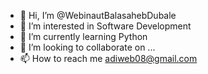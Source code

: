 - 👋 Hi, I’m @WebinautBalasahebDubale
- 👀 I’m interested in Software Development
- 🌱 I’m currently learning Python
- 💞️ I’m looking to collaborate on ...
- 📫 How to reach me adiweb08@gmail.com

<!---
WebinautBalasahebDubale/WebinautBalasahebDubale is a ✨ special ✨ repository because its `README.md` (this file) appears on your GitHub profile.
You can click the Preview link to take a look at your changes.
--->
